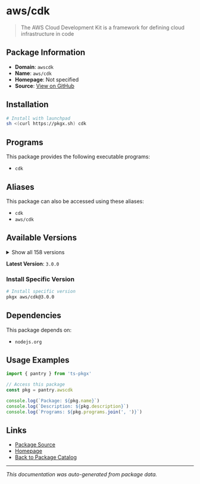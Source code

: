 # aws/cdk

> The AWS Cloud Development Kit is a framework for defining cloud infrastructure in code

## Package Information

- **Domain**: `awscdk`
- **Name**: `aws/cdk`
- **Homepage**: Not specified
- **Source**: [View on GitHub](https://github.com/pkgxdev/pantry/tree/main/projects/aws.amazon.com/cdk/package.yml)

## Installation

```bash
# Install with launchpad
sh <(curl https://pkgx.sh) cdk
```

## Programs

This package provides the following executable programs:

- `cdk`

## Aliases

This package can also be accessed using these aliases:

- `cdk`
- `aws/cdk`

## Available Versions

<details>
<summary>Show all 158 versions</summary>

- `3.0.0`, `2.1017.1`, `2.1017.0`, `2.1016.1`, `2.1016.0`
- `2.1015.0`, `2.1014.0`, `2.1013.0`, `2.1012.0`, `2.1011.0`
- `2.1010.0`, `2.1009.0`, `2.1008.0`, `2.1007.0`, `2.1006.0`
- `2.1005.0`, `2.1004.0`, `2.1003.0`, `2.1002.0`, `2.1001.0`
- `2.1000.3`, `2.1000.2`, `2.1000.1`, `2.1000.0`, `2.179.0`
- `2.178.2`, `2.178.1`, `2.178.0`, `2.177.0`, `2.176.0`
- `2.175.1`, `2.175.0`, `2.174.1`, `2.174.0`, `2.173.4`
- `2.173.3`, `2.173.2`, `2.173.1`, `2.173.0`, `2.172.0`
- `2.171.1`, `2.171.0`, `2.170.0`, `2.169.0`, `2.168.0`
- `2.167.2`, `2.167.1`, `2.167.0`, `2.166.0`, `2.165.0`
- `2.164.1`, `2.164.0`, `2.163.1`, `2.163.0`, `2.162.1`
- `2.162.0`, `2.161.1`, `2.161.0`, `2.160.0`, `2.159.1`
- `2.159.0`, `2.158.0`, `2.157.0`, `2.156.0`, `2.155.0`
- `2.154.1`, `2.154.0`, `2.153.0`, `2.152.0`, `2.151.1`
- `2.151.0`, `2.150.0`, `2.149.0`, `2.148.1`, `2.148.0`
- `2.147.3`, `2.147.2`, `2.147.1`, `2.147.0`, `2.146.0`
- `2.145.0`, `2.144.0`, `2.143.1`, `2.143.0`, `2.142.1`
- `2.142.0`, `2.141.0`, `2.140.0`, `2.139.1`, `2.139.0`
- `2.138.0`, `2.137.0`, `2.136.1`, `2.136.0`, `2.135.0`
- `2.134.0`, `2.133.0`, `2.132.1`, `2.132.0`, `2.131.0`
- `2.130.0`, `2.129.0`, `2.128.0`, `2.127.0`, `2.126.0`
- `2.125.0`, `2.124.0`, `2.123.0`, `2.122.0`, `2.121.1`
- `2.121.0`, `2.120.0`, `2.119.0`, `2.118.0`, `2.117.0`
- `2.116.1`, `2.116.0`, `2.115.0`, `2.114.1`, `2.114.0`
- `2.113.0`, `2.112.0`, `2.111.0`, `2.110.1`, `2.110.0`
- `2.109.0`, `2.108.1`, `2.108.0`, `2.107.0`, `2.106.1`
- `2.106.0`, `2.105.0`, `2.104.0`, `2.103.1`, `2.103.0`
- `2.102.1`, `2.102.0`, `2.101.1`, `2.101.0`, `2.100.0`
- `2.99.1`, `2.99.0`, `2.98.0`, `2.97.1`, `2.97.0`
- `2.96.2`, `2.96.1`, `2.96.0`, `2.95.1`, `2.95.0`
- `2.94.0`, `2.93.0`, `2.92.0`, `2.91.0`, `2.90.0`
- `2.89.0`, `2.88.0`, `2.87.0`

</details>

**Latest Version**: `3.0.0`

### Install Specific Version

```bash
# Install specific version
pkgx aws/cdk@3.0.0
```

## Dependencies

This package depends on:

- `nodejs.org`

## Usage Examples

```typescript
import { pantry } from 'ts-pkgx'

// Access this package
const pkg = pantry.awscdk

console.log(`Package: ${pkg.name}`)
console.log(`Description: ${pkg.description}`)
console.log(`Programs: ${pkg.programs.join(', ')}`)
```

## Links

- [Package Source](https://github.com/pkgxdev/pantry/tree/main/projects/aws.amazon.com/cdk/package.yml)
- [Homepage](#)
- [Back to Package Catalog](../package-catalog.md)

---

*This documentation was auto-generated from package data.*
